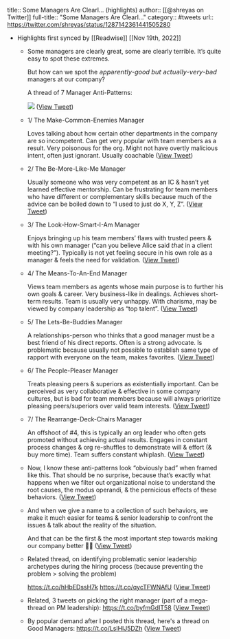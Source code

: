 title:: Some Managers Are Clearl... (highlights)
author:: [[@shreyas on Twitter]]
full-title:: "Some Managers Are Clearl..."
category:: #tweets
url:: https://twitter.com/shreyas/status/1287142361441505280

- Highlights first synced by [[Readwise]] [[Nov 19th, 2022]]
	- Some managers are clearly great, some are clearly terrible. It’s quite easy to spot these extremes.
	  
	  But how can we spot the 𝘢𝘱𝘱𝘢𝘳𝘦𝘯𝘵𝘭𝘺-𝘨𝘰𝘰𝘥 𝘣𝘶𝘵 𝘢𝘤𝘵𝘶𝘢𝘭𝘭𝘺-𝘷𝘦𝘳𝘺-𝘣𝘢𝘥  managers at our company?
	  
	  A thread of 7 Manager Anti-Patterns: 
	  
	  ![](https://pbs.twimg.com/media/EdzSPxSU4AANL3f.jpg) ([View Tweet](https://twitter.com/shreyas/status/1287142361441505280))
	- 1/ The Make-Common-Enemies Manager
	  
	  Loves talking about how certain other departments in the company are so incompetent. Can get very popular with team members as a result. Very poisonous for the org. Might not have overtly malicious intent, often just ignorant. Usually coachable ([View Tweet](https://twitter.com/shreyas/status/1287142363056369664))
	- 2/ The Be-More-Like-Me Manager
	  
	  Usually someone who was very competent as an IC & hasn’t yet learned effective mentorship. Can be frustrating for team members who have different or complementary skills because much of the advice can be boiled down to “I used to just do X, Y, Z”. ([View Tweet](https://twitter.com/shreyas/status/1287142363823915008))
	- 3/ The Look-How-Smart-I-Am Manager
	  
	  Enjoys bringing up his team members’ flaws with trusted peers & with his own manager (“can you believe Alice said 𝘵𝘩𝘢𝘵 in a client meeting?”). Typically is not yet feeling secure in his own role as a manager & feels the need for validation. ([View Tweet](https://twitter.com/shreyas/status/1287142364683751424))
	- 4/ The Means-To-An-End Manager
	  
	  Views team members as agents whose main purpose is to further his own goals & career. Very business-like in dealings. Achieves short-term results. Team is usually very unhappy. With charisma, may be viewed by company leadership as “top talent”. ([View Tweet](https://twitter.com/shreyas/status/1287142365484838912))
	- 5/ The Lets-Be-Buddies Manager
	  
	  A relationships-person who thinks that a good manager must be a best friend of his direct reports. Often is a strong advocate. Is problematic because usually not possible to establish same type of rapport with everyone on the team, makes favorites. ([View Tweet](https://twitter.com/shreyas/status/1287142366285979648))
	- 6/ The People-Pleaser Manager
	  
	  Treats pleasing peers & superiors as existentially important. Can be perceived as very collaborative & effective in some company cultures, but is bad for team members because will always prioritize pleasing peers/superiors over valid team interests. ([View Tweet](https://twitter.com/shreyas/status/1287142367032520705))
	- 7/ The Rearrange-Deck-Chairs Manager
	  
	  An offshoot of #4, this is typically an org leader who often gets promoted without achieving actual results. Engages in constant process changes & org re-shuffles to demonstrate will & effort (& buy more time). Team suffers constant whiplash. ([View Tweet](https://twitter.com/shreyas/status/1287142367816908800))
	- Now, I know these anti-patterns look “obviously bad” when framed like this. That should be no surprise, because that’s exactly what happens when we filter out organizational noise to understand the root causes, the modus operandi, & the pernicious effects of these behaviors. ([View Tweet](https://twitter.com/shreyas/status/1287142368609615872))
	- And when we give a name to a collection of such behaviors, we make it much easier for teams & senior leadership to confront the issues & talk about the reality of the situation. 
	  
	  And that can be the first & the most important step towards making our company better 👍🏾 ([View Tweet](https://twitter.com/shreyas/status/1287142369364602880))
	- Related thread, on identifying problematic senior leadership archetypes during the hiring process (because preventing the problem > solving the problem)
	  
	  https://t.co/hHbEDssH7k https://t.co/qycTFWNAfU ([View Tweet](https://twitter.com/shreyas/status/1287170050277822464))
	- Related, 3 tweets on picking the right manager (part of a mega-thread on PM leadership):
	  https://t.co/byfmGdIT58 ([View Tweet](https://twitter.com/shreyas/status/1287398196914696194))
	- By popular demand after I posted this thread, here's a thread on Good Managers:
	  https://t.co/LslHlJ5DZh ([View Tweet](https://twitter.com/shreyas/status/1290856857565712385))